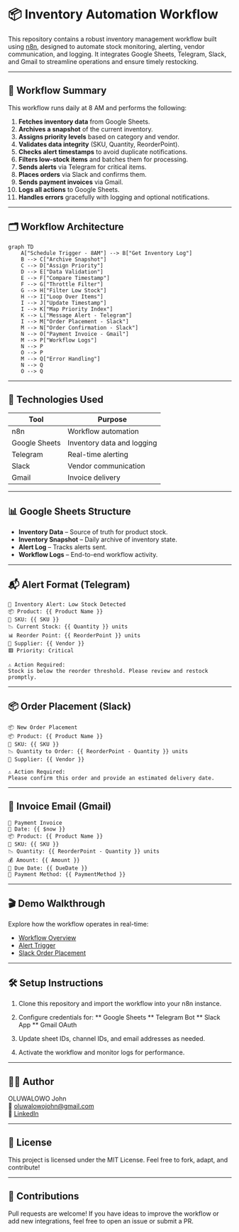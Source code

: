 # 📦 Inventory Automation Workflow

This repository contains a robust inventory management workflow built using [n8n](https://n8n.io), designed to automate stock monitoring, alerting, vendor communication, and logging. It integrates Google Sheets, Telegram, Slack, and Gmail to streamline operations and ensure timely restocking.

---

## 🧠 Workflow Summary

This workflow runs daily at 8 AM and performs the following:

1. **Fetches inventory data** from Google Sheets.
2. **Archives a snapshot** of the current inventory.
3. **Assigns priority levels** based on category and vendor.
4. **Validates data integrity** (SKU, Quantity, ReorderPoint).
5. **Checks alert timestamps** to avoid duplicate notifications.
6. **Filters low-stock items** and batches them for processing.
7. **Sends alerts** via Telegram for critical items.
8. **Places orders** via Slack and confirms them.
9. **Sends payment invoices** via Gmail.
10. **Logs all actions** to Google Sheets.
11. **Handles errors** gracefully with logging and optional notifications.

---

## 🗂️ Workflow Architecture

```mermaid
graph TD
    A["Schedule Trigger - 8AM"] --> B["Get Inventory Log"]
    B --> C["Archive Snapshot"]
    C --> D["Assign Priority"]
    D --> E["Data Validation"]
    E --> F["Compare Timestamp"]
    F --> G["Throttle Filter"]
    G --> H["Filter Low Stock"]
    H --> I["Loop Over Items"]
    I --> J["Update Timestamp"]
    I --> K["Map Priority Index"]
    K --> L["Message Alert - Telegram"]
    I --> M["Order Placement - Slack"]
    M --> N["Order Confirmation - Slack"]
    N --> O["Payment Invoice - Gmail"]
    M --> P["Workflow Logs"]
    N --> P
    O --> P
    M --> Q["Error Handling"]
    N --> Q
    O --> Q

```

---

## 🔧 Technologies Used

| Tool          | Purpose                      |
|---------------|------------------------------|
| n8n           | Workflow automation          |
| Google Sheets | Inventory data and logging   |
| Telegram      | Real-time alerting           |
| Slack         | Vendor communication         |
| Gmail         | Invoice delivery             |

---

## 📊 Google Sheets Structure

- **Inventory Data** – Source of truth for product stock.  
- **Inventory Snapshot** – Daily archive of inventory state.  
- **Alert Log** – Tracks alerts sent.  
- **Workflow Logs** – End-to-end workflow activity.  

---

## 📬 Alert Format (Telegram)

```text
🚨 Inventory Alert: Low Stock Detected  
📦 Product: {{ Product Name }}  
🔢 SKU: {{ SKU }}  
📉 Current Stock: {{ Quantity }} units  
📊 Reorder Point: {{ ReorderPoint }} units  
👤 Supplier: {{ Vendor }}  
🟥 Priority: Critical  

⚠️ Action Required:  
Stock is below the reorder threshold. Please review and restock promptly.
```

---

## 📦 Order Placement (Slack)

```text
📦 New Order Placement  
📦 Product: {{ Product Name }}  
🔢 SKU: {{ SKU }}  
📉 Quantity to Order: {{ ReorderPoint - Quantity }} units  
👤 Supplier: {{ Vendor }}  

⚠️ Action Required:  
Please confirm this order and provide an estimated delivery date.
```

---

## 🧾 Invoice Email (Gmail)

```text
🧾 Payment Invoice  
📅 Date: {{ $now }}  
📦 Product: {{ Product Name }}  
🔢 SKU: {{ SKU }}  
📉 Quantity: {{ ReorderPoint - Quantity }} units  
💰 Amount: {{ Amount }}  
📅 Due Date: {{ DueDate }}  
🏦 Payment Method: {{ PaymentMethod }}
```

---

## 🎬 Demo Walkthrough
Explore how the workflow operates in real-time:
- [Workflow Overview](demo-assets/irw1.jpeg)
- [Alert Trigger](demo-assets/irw2.jpeg)
- [Slack Order Placement](demo-assets/irw5.jpg)

---

## 🛠️ Setup Instructions
1. Clone this repository and import the workflow into your n8n instance.
2. Configure credentials for:
    ** Google Sheets
    ** Telegram Bot
    ** Slack App
    ** Gmail OAuth

3. Update sheet IDs, channel IDs, and email addresses as needed.
4. Activate the workflow and monitor logs for performance.

---

## 🧑‍💻 Author
OLUWALOWO John   
📧 oluwalowojohn@gmail.com   
🎨 [LinkedIn](https://[n8n.io](https://linkedin.com/in/oluwalowojohn/))

---

## 📄 License
This project is licensed under the MIT License. Feel free to fork, adapt, and contribute!

---

## 🙌 Contributions
Pull requests are welcome! If you have ideas to improve the workflow or add new integrations, feel free to open an issue or submit a PR.
